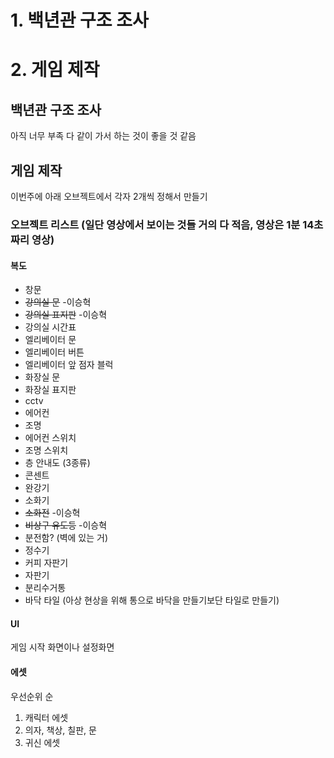 # 1. 백년관 구조 조사
# 2. 게임 제작

## 백년관 구조 조사
아직 너무 부족
다 같이 가서 하는 것이 좋을 것 같음

## 게임 제작
이번주에 아래 오브젝트에서 각자 2개씩 정해서 만들기

### 오브젝트 리스트 (일단 영상에서 보이는 것들 거의 다 적음, 영상은 1분 14초짜리 영상)
#### 복도
* 창문   
* ~~강의실 문~~ -이승혁
* ~~강의실 표지판~~ -이승혁
* 강의실 시간표
* 엘리베이터 문
* 엘리베이터 버튼
* 엘리베이터 앞 점자 블럭
* 화장실 문
* 화장실 표지판
* cctv
* 에어컨
* 조명
* 에어컨 스위치
* 조명 스위치
* 층 안내도 (3종류)
* 콘센트
* 완강기
* 소화기
* ~~소화전~~ -이승혁
* ~~비상구 유도등~~ -이승혁
* 분전함? (벽에 있는 거)
* 정수기
* 커피 자판기
* 자판기
* 분리수거통
* 바닥 타일 (아상 현상을 위해 통으로 바닥을 만들기보단 타일로 만들기)

#### UI
게임 시작 화면이나 설정화면

#### 에셋
우선순위 순
1. 캐릭터 에셋
2. 의자, 책상, 칠판, 문
3. 귀신 에셋
